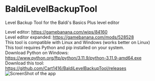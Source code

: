 # BaldiLevelBackupTool
Level Backup Tool for the Baldi's Basics Plus level editor

Level editor: https://gamebanana.com/wips/84160
<br>
Level editor expanded: https://gamebanana.com/mods/528528
<br>
This tool is compatible with Linux and Windows (works better on Linux)
<br>
This tool requires Python and pip installed on your system. 
<br>
Download Python on Windows: https://www.python.org/ftp/python/3.11.9/python-3.11.9-amd64.exe
<br>
Download this tool: https://github.com/Cart1416/BaldiLevelBackupTool/releases
<br>
![ScreenShot of the app]([http://url/to/img.png](https://github.com/Cart1416/BaldiLevelBackupTool/blob/master/screenshot.png?raw=true))
